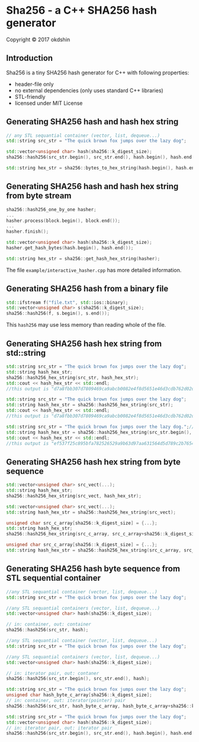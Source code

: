 # Sha256 - a C++ SHA256 hash generator

Copyright &copy; 2017 okdshin

## Introduction

Sha256 is a tiny SHA256 hash generator for C++ with following properties:

- header-file only
- no external dependencies (only uses standard C++ libraries)
- STL-friendly
- licensed under MIT License

## Generating SHA256 hash and hash hex string

```c++
// any STL sequantial container (vector, list, dequeue...)
std::string src_str = "The quick brown fox jumps over the lazy dog";

std::vector<unsigned char> hash(sha256::k_digest_size);
sha256::hash256(src_str.begin(), src_str.end(), hash.begin(), hash.end());

std::string hex_str = sha256::bytes_to_hex_string(hash.begin(), hash.end());
```

## Generating SHA256 hash and hash hex string from byte stream

```c++
sha256::hash256_one_by_one hasher;
...
hasher.process(block.begin(), block.end());
...
hasher.finish();

std::vector<unsigned char> hash(sha256::k_digest_size);
hasher.get_hash_bytes(hash.begin(), hash.end());

std::string hex_str = sha256::get_hash_hex_string(hasher);
```

The file `example/interactive_hasher.cpp` has more detailed information.

## Generating SHA256 hash from a binary file

```c++
std::ifstream f("file.txt", std::ios::binary);
std::vector<unsigned char> s(sha256::k_digest_size);
sha256::hash256(f, s.begin(), s.end());
```

This `hash256` may use less memory than reading whole of the file.

## Generating SHA256 hash hex string from std::string

```c++
std::string src_str = "The quick brown fox jumps over the lazy dog";
std::string hash_hex_str;
sha256::hash256_hex_string(src_str, hash_hex_str);
std::cout << hash_hex_str << std::endl;
//this output is "d7a8fbb307d7809469ca9abcb0082e4f8d5651e46d3cdb762d02d0bf37c9e592"
```

```c++
std::string src_str = "The quick brown fox jumps over the lazy dog";
std::string hash_hex_str = sha256::hash256_hex_string(src_str);
std::cout << hash_hex_str << std::endl;
//this output is "d7a8fbb307d7809469ca9abcb0082e4f8d5651e46d3cdb762d02d0bf37c9e592"
```

```c++
std::string src_str = "The quick brown fox jumps over the lazy dog.";//add '.'
std::string hash_hex_str = sha256::hash256_hex_string(src_str.begin(), src_str.end());
std::cout << hash_hex_str << std::endl;
//this output is "ef537f25c895bfa782526529a9b63d97aa631564d5d789c2b765448c8635fb6c"
```

## Generating SHA256 hash hex string from byte sequence

```c++
std::vector<unsigned char> src_vect(...);
std::string hash_hex_str;
sha256::hash256_hex_string(src_vect, hash_hex_str);
```

```c++
std::vector<unsigned char> src_vect(...);
std::string hash_hex_str = sha256::hash256_hex_string(src_vect);
```

```c++
unsigned char src_c_array[sha256::k_digest_size] = {...};
std::string hash_hex_str;
sha256::hash256_hex_string(src_c_array, src_c_array+sha256::k_digest_size, hash_hex_str);
```

```c++
unsigned char src_c_array[sha256::k_digest_size] = {...};
std::string hash_hex_str = sha256::hash256_hex_string(src_c_array, src_c_array+sha256::k_digest_size);
```


## Generating SHA256 hash byte sequence from STL sequential container

```c++
//any STL sequantial container (vector, list, dequeue...)
std::string src_str = "The quick brown fox jumps over the lazy dog";

//any STL sequantial containers (vector, list, dequeue...)
std::vector<unsigned char> hash(sha256::k_digest_size);

// in: container, out: container
sha256::hash256(src_str, hash);
```

```c++
//any STL sequantial container (vector, list, dequeue...)
std::string src_str = "The quick brown fox jumps over the lazy dog";

//any STL sequantial containers (vector, list, dequeue...)
std::vector<unsigned char> hash(sha256::k_digest_size);

// in: iterator pair, out: contaner
sha256::hash256(src_str.begin(), src_str.end(), hash);
```

```c++
std::string src_str = "The quick brown fox jumps over the lazy dog";
unsigned char hash_byte_c_array[sha256::k_digest_size];
// in: container, out: iterator(pointer) pair
sha256::hash256(src_str, hash_byte_c_array, hash_byte_c_array+sha256::k_digest_size);
```

```c++
std::string src_str = "The quick brown fox jumps over the lazy dog";
std::vector<unsigned char> hash(sha256::k_digest_size);
// in: iterator pair, out: iterator pair
sha256::hash256(src_str.begin(), src_str.end(), hash.begin(), hash.end());
```